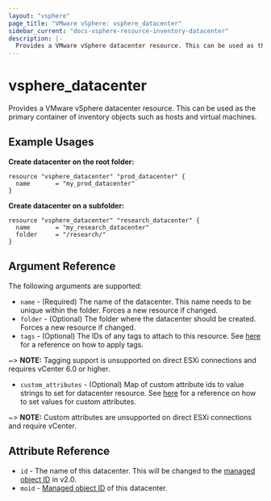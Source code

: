 ```yaml
---
layout: "vsphere"
page_title: "VMware vSphere: vsphere_datacenter"
sidebar_current: "docs-vsphere-resource-inventory-datacenter"
description: |-
  Provides a VMware vSphere datacenter resource. This can be used as the primary container of inventory objects such as hosts and virtual machines.
---
```


# vsphere\_datacenter

Provides a VMware vSphere datacenter resource. This can be used as the primary
container of inventory objects such as hosts and virtual machines.

## Example Usages

**Create datacenter on the root folder:**

```hcl
resource "vsphere_datacenter" "prod_datacenter" {
  name       = "my_prod_datacenter"
}
```

**Create datacenter on a subfolder:**

```hcl
resource "vsphere_datacenter" "research_datacenter" {
  name       = "my_research_datacenter"
  folder     = "/research/"
}
```

## Argument Reference

The following arguments are supported:

* `name` - (Required) The name of the datacenter. This name needs to be unique
  within the folder. Forces a new resource if changed.
* `folder` - (Optional) The folder where the datacenter should be created.
  Forces a new resource if changed.
* `tags` - (Optional) The IDs of any tags to attach to this resource. See
  [here][docs-applying-tags] for a reference on how to apply tags.

[docs-applying-tags]: /docs/providers/vsphere/r/tag.html#using-tags-in-a-supported-resource

~> **NOTE:** Tagging support is unsupported on direct ESXi connections and
requires vCenter 6.0 or higher.

* `custom_attributes` - (Optional) Map of custom attribute ids to value 
  strings to set for datacenter resource. See 
  [here][docs-setting-custom-attributes] for a reference on how to set values 
  for custom attributes.

[docs-setting-custom-attributes]: /docs/providers/vsphere/r/custom_attribute.html#using-custom-attributes-in-a-supported-resource

~> **NOTE:** Custom attributes are unsupported on direct ESXi connections 
and require vCenter.

## Attribute Reference

* `id` - The name of this datacenter. This will be changed to the [managed
  object ID][docs-about-morefs] in v2.0.
* `moid` - [Managed object ID][docs-about-morefs] of this datacenter.

[docs-about-morefs]: /docs/providers/vsphere/index.html#use-of-managed-object-references-by-the-vsphere-provider
